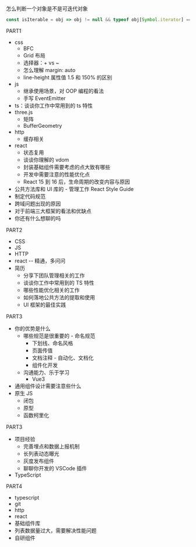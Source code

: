 怎么判断一个对象是不是可迭代对象
```js
const isIterable = obj => obj != null && typeof obj[Symbol.iterator] === 'function';
```

PART1
* css
  * BFC
  * Grid 布局
  * 选择器：+ vs ~
  * 怎么理解 margin: auto
  * line-height 属性值 1.5 和 150% 的区别
* js
  * 继承使用场景，对 OOP 编程的看法
  * 手写 EventEmitter
* ts：谈谈你工作中常用到的 ts 特性
* three.js
  * 矩阵
  * BufferGeometry
* http
  * 缓存相关
* react
  * 状态复用
  * 谈谈你理解的 vdom
  * 封装基础组件需要考虑的点大致有哪些
  * 开发中需要注意的性能优化点
  * React 15 到 16 后，生命周期的改变内容与原因
* 公共方法库和 UI 库的 - 管理工作 React Style Guide
* 制定代码规范
* 跨域问题出现的原因
* 对于前端三大框架的看法和优缺点
* 你还有什么想聊的吗

PART2
* CSS
* JS
* HTTP
* react -- 精通，多问问
* 简历
  * 分享下团队管理相关的工作
  * 谈谈你工作中常用到的 TS 特性
  * 哪些性能优化相关的工作
  * 如何落地公共方法的提取和使用
  * UI 框架的最佳实践

PART3
* 你的优势是什么
  * 哪些规范是很重要的 - 命名规范
    * 下划线、命名风格
    * 页面传值
    * 文档注释  - 自动化、文档化
    * 组件化开发
  * 沟通能力、乐于学习
    * Vue3
* 通用组件设计需要注意些什么
* 原生 JS
  * 闭包
  * 原型
  * 函数柯里化


PART3
* 项目经验
  * 完善埋点和数据上报机制
  * 长列表动态曝光
  * 灰度发布组件
  * 聊聊你开发的 VSCode 插件
* TypeScript

PART4
* typescript
* git
* http
* react
* 基础组件库
* 列表数据量过大，需要解决性能问题
* 自研组件